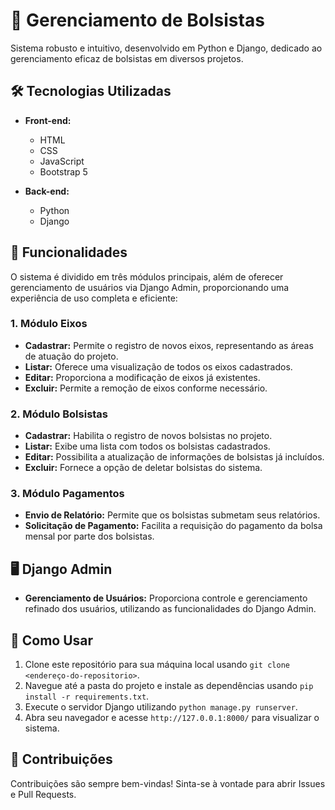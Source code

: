 # 📘 Gerenciamento de Bolsistas

Sistema robusto e intuitivo, desenvolvido em Python e Django, dedicado ao gerenciamento eficaz de bolsistas em diversos projetos.

## 🛠️ Tecnologias Utilizadas

- **Front-end:**
  - HTML
  - CSS
  - JavaScript
  - Bootstrap 5
  
- **Back-end:**
  - Python
  - Django
  
## 🚀 Funcionalidades

O sistema é dividido em três módulos principais, além de oferecer gerenciamento de usuários via Django Admin, proporcionando uma experiência de uso completa e eficiente:

### 1. **Módulo Eixos**
   - **Cadastrar:** Permite o registro de novos eixos, representando as áreas de atuação do projeto.
   - **Listar:** Oferece uma visualização de todos os eixos cadastrados.
   - **Editar:** Proporciona a modificação de eixos já existentes.
   - **Excluir:** Permite a remoção de eixos conforme necessário.
   
### 2. **Módulo Bolsistas**
   - **Cadastrar:** Habilita o registro de novos bolsistas no projeto.
   - **Listar:** Exibe uma lista com todos os bolsistas cadastrados.
   - **Editar:** Possibilita a atualização de informações de bolsistas já incluídos.
   - **Excluir:** Fornece a opção de deletar bolsistas do sistema.
   
### 3. **Módulo Pagamentos**
   - **Envio de Relatório:** Permite que os bolsistas submetam seus relatórios.
   - **Solicitação de Pagamento:** Facilita a requisição do pagamento da bolsa mensal por parte dos bolsistas.

## 🖥️ Django Admin

- **Gerenciamento de Usuários:** Proporciona controle e gerenciamento refinado dos usuários, utilizando as funcionalidades do Django Admin.

## 📌 Como Usar

1. Clone este repositório para sua máquina local usando `git clone <endereço-do-repositorio>`.
2. Navegue até a pasta do projeto e instale as dependências usando `pip install -r requirements.txt`.
3. Execute o servidor Django utilizando `python manage.py runserver`.
4. Abra seu navegador e acesse `http://127.0.0.1:8000/` para visualizar o sistema.

## 🤝 Contribuições

Contribuições são sempre bem-vindas! Sinta-se à vontade para abrir Issues e Pull Requests.
